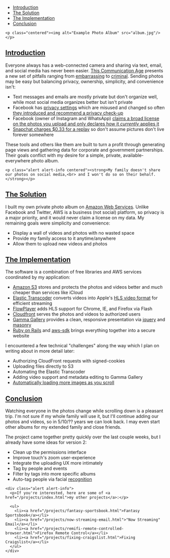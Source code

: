 * [Introduction](#introduction)
* [The Solution](#the-solution)
* [The Implementation](#the-implementation)
* [Conclusion](#conclusion)

```raw
<p class="centered"><img alt="Example Photo Album" src="album.jpg"/></p>
```

## [Introduction](#introduction)

Everyone always has a web-connected camera and sharing via text, email, and social media has never been easier. [This Communication Age](/living/the-communication-age.html) presents a new set of pitfalls ranging from [embarrassing](http://www.usmagazine.com/celebrity-news/news/alison-pill-topless-twitter-photo-accident-was-dumb-hideously-embarrassing-201349) to [criminal](http://www.forbes.com/sites/josephsteinberg/2014/08/31/nude-photos-of-jessica-lawrence-and-kate-upton-leak-five-important-lessons-for-all-of-us/). Sending photos may be easy but balancing privacy, ownership, simplicity, and convenience isn't:

* Text messages and emails are mostly private but don't organize well, while most social media organizes better but isn't private
* Facebook has [privacy settings](http://mattmckeon.com/facebook-privacy/) which are misused and changed so often [they introduced and recommend a privacy check-up](http://mattmckeon.com/facebook-privacy/)
* Facebook (owner of Instagram and WhatsApp) [claims a broad license on the photos you upload and only declares how it _currently_ applies it](https://www.facebook.com/notes/andy-rouse-wildlife-photography/facebook-picture-rights/270204724175)
* [Snapchat charges $0.33 for a replay](http://www.theverge.com/2015/9/15/9330955/snapchat-replay-snaps-paid-in-app) so don't assume pictures don't live forever somewhere

These tools and others like them are built to turn a profit through generating page views and gathering data for corporate and government partnerships. Their goals conflict with my desire for a simple, private, available-everywhere photo album.

```raw
<p class="alert alert-info centered"><strong>My family doesn't share our photos on social media,<br> and I won't do so on their behalf.</strong></p>
```

## [The Solution](#the-solution)

I built my own private photo album on [Amazon Web Services](https://en.wikipedia.org/wiki/Amazon_Web_Services). Unlike Facebook and Twitter, AWS is a business (not social) platform, so privacy is a major priority, and it would never claim a license on my data. My remaining goals were simplicity and convenience:

* Display a wall of videos and photos with no wasted space
* Provide my family access to it anytime/anywhere
* Allow them to upload new videos and photos

## [The Implementation](#the-implementation)

The software is a combination of free libraries and AWS services coordinated by my application:

* [Amazon S3](https://aws.amazon.com/s3/) stores and protects the photos and videos better and _much_ cheaper than services like iCloud
* [Elastic Transcoder](https://aws.amazon.com/elastictranscoder/) converts videos into Apple's [HLS video format](https://en.wikipedia.org/wiki/HTTP_Live_Streaming) for efficient streaming
* [FlowPlayer](https://flowplayer.org/) adds HLS support for Chrome, IE, and Firefox via Flash
* [Cloudfront](https://aws.amazon.com/cloudfront/) serves the photos and videos to authorized users
* [Gamma Gallery](http://tympanus.net/codrops/2012/11/06/gamma-gallery-a-responsive-image-gallery-experiment/) provides a clean, responsive presentation via [jquery](https://jquery.com/) and [masonry](http://masonry.desandro.com/)
* [Ruby on Rails](/ruby-on-rails/) and [aws-sdk](https://aws.amazon.com/sdk-for-ruby/) brings everything together into a secure website

I encountered a few technical "challenges" along the way which I plan on writing about in more detail later:

* Authorizing CloudFront requests with signed-cookies
* Uploading files directly to S3
* Automating the Elastic Transcoder
* Adding video support and metadata editing to Gamma Gallery
* [Automatically loading more images as you scroll](/ruby-on-rails/simple-infinite-scrolling.html)

## [Conclusion](#conclusion)

Watching everyone in the photos change while scrolling down is a pleasant trip. I'm not sure if my whole family will use it, but I'll continue adding our photos and videos, so in 5/10/?? years we can look back. I may even start other albums for my extended family and close friends.

The project came together pretty quickly over the last couple weeks, but I already have some ideas for version 2:

* Clean up the permissions interface
* Improve touch's zoom user-experience
* Integrate the uploading UX more intimately
* Tag by people and events
* Filter by tags into more specific albums
* Auto-tag people via facial [recognition](https://www.topdan.com/living/past-present-and-future-of-computers.html#recognizing)

```raw
<div class="alert alert-info">
  <p>If you're interested, here are some of <a href="/projects/index.html">my other projects</a>:</p>

  <ul>
    <li><a href="/projects/fantasy-sportsbook.html">Fantasy Sportsbook</a></li>
    <li><a href="/projects/now-streaming-email.html">"Now Streaming" Email</a></li>
    <li><a href="/projects/remifi-remote-controlled-browser.html">Firefox Remote Control</a></li>
    <li><a href="/projects/fixing-craigslist.html">Fixing Craigslist</a></li>
  </ul>
</div>
